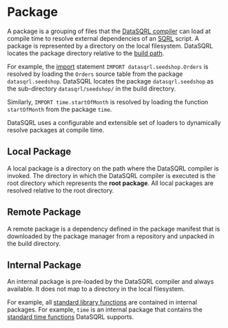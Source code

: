 # Package

A package is a grouping of files that the [DataSQRL compiler](/docs/getting-started/concepts/datasqrl) can load at compile time to resolve external dependencies of an [SQRL](/docs/reference/sqrl/overview) script. A package is represented by a directory on the local filesystem. DataSQRL locates the package directory relative to the [build path](../../operations/build).

For example, the [import](../../sqrl/import) statement `IMPORT datasqrl.seedshop.Orders` is resolved by loading the `Orders` source table from the package `datasqrl.seedshop`. DataSQRL locates the package `datasqrl.seedshop` as the sub-directory `datasqrl/seedshop/` in the build directory.

Similarly, `IMPORT time.startOfMonth` is resolved by loading the function `startOfMonth` from the package `time`. 

DataSQRL uses a configurable and extensible set of loaders to dynamically resolve packages at compile time.

## Local Package

A local package is a directory on the path where the DataSQRL compiler is invoked. The directory in which the DataSQRL compiler is executed is the root directory which represents the **root package**. All local packages are resolved relative to the root directory.

## Remote Package

A remote package is a dependency defined in the package manifest that is downloaded by the package manager from a repository and unpacked in the build directory.

## Internal Package

An internal package is pre-loaded by the DataSQRL compiler and always available. It does not map to a directory in the local filesystem.

For example, all [standard library functions](/docs/category/functions) are contained in internal packages. For example, `time` is an internal package that contains the [standard time functions](../../sqrl/functions/time) DataSQRL supports.